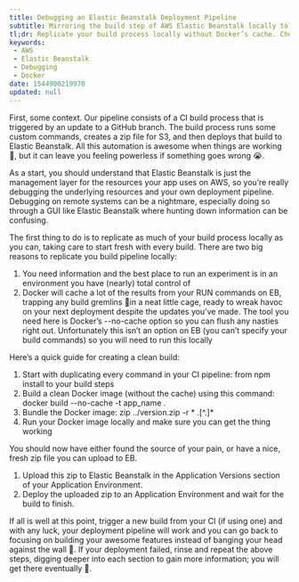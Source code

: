 ```yaml
---
title: Debugging an Elastic Beanstalk Deployment Pipeline
subtitle: Mirroring the build step of AWS Elastic Beanstalk locally to debug deployments
tl;dr: Replicate your build process locally without Docker’s cache. Check the resulting Docker image and upload a fresh zip file to EB for deployment to your environment. Run your build pipeline successfully and get back to work.
keywords:
 - AWS
 - Elastic Beanstalk
 - Debugging
 - Docker
date: 1544900219970
updated: null
---
```


First, some context. Our pipeline consists of a CI build process that is triggered by an update to a GitHub branch. The build process runs some custom commands, creates a zip file for S3, and then deploys that build to Elastic Beanstalk. All this automation is awesome when things are working 🍻, but it can leave you feeling powerless if something goes wrong 😭.

As a start, you should understand that Elastic Beanstalk is just the management layer for the resources your app uses on AWS, so you’re really debugging the underlying resources and your own deployment pipeline. Debugging on remote systems can be a nightmare, especially doing so through a GUI like Elastic Beanstalk where hunting down information can be confusing.

The first thing to do is to replicate as much of your build process locally as you can, taking care to start fresh with every build. There are two big reasons to replicate you build pipeline locally:

1. You need information and the best place to run an experiment is in an environment you have (nearly) total control of
2. Docker will cache a lot of the results from your RUN commands on EB, trapping any build gremlins 👹in a neat little cage, ready to wreak havoc on your next deployment despite the updates you’ve made. The tool you need here is Docker’s --no-cache option so you can flush any nasties right out. Unfortunately this isn’t an option on EB (you can’t specify your build commands) so you will need to run this locally

Here’s a quick guide for creating a clean build:

1. Start with duplicating every command in your CI pipeline: from npm install to your build steps
2. Build a clean Docker image (without the cache) using this command: docker build --no-cache -t app_name .
3. Bundle the Docker image: zip ../version.zip -r * .[^.]*
4. Run your Docker image locally and make sure you can get the thing working

You should now have either found the source of your pain, or have a nice, fresh zip file you can upload to EB.

1. Upload this zip to Elastic Beanstalk in the Application Versions section of your Application Environment.
2. Deploy the uploaded zip to an Application Environment and wait for the build to finish.

If all is well at this point, trigger a new build from your CI (if using one) and with any luck, your deployment pipeline will work and you can go back to focusing on building your awesome features instead of banging your head against the wall 🎉. If your deployment failed, rinse and repeat the above steps, digging deeper into each section to gain more information; you will get there eventually 😬.